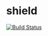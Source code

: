 # shield

[![Build Status](https://travis-ci.org/monrealis/shield.svg?branch=master)](https://travis-ci.org/monrealis/shield)